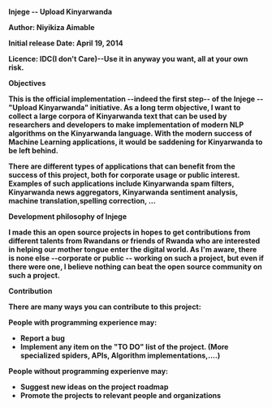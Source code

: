 <b>Injege -- Upload Kinyarwanda

Author: Niyikiza Aimable

Initial release Date: April 19, 2014

Licence: IDC(I don't Care)--Use it in anyway you want, all at your own risk.

<b> Objectives

This is the official implementation --indeed the first step-- of the <b>Injege -- "Upload Kinyarwanda"</b> initiative. As a long term objective, I want to collect a large corpora of Kinyarwanda text that can be used by researchers and developers to make implementation of modern NLP algorithms on the Kinyarwanda language. With the modern success of Machine Learning applications, it would be saddening for Kinyarwanda to be left behind. 

There are different types of applications that can benefit from the success of this project, both for corporate usage or public interest. Examples of such applications include Kinyarwanda spam filters, Kinyarwanda news aggregators, Kinyarwanda sentiment analysis, machine translation,spelling correction, ...


<b>Development philosophy of Injege

I made this an open source projects in hopes to get contributions from different talents from Rwandans or friends of Rwanda who are interested in helping our mother tongue enter the digital world. As I'm aware, there is none else --corporate or public -- working on such a project, but even if there were one, I believe nothing can beat the open source community on such a project.


<b>Contribution

There are many ways you can contribute to this project:

People with programming experience may:
  - Report a bug
  - Implement any item on the "TO DO" list of the project. (More specialized spiders, APIs, Algorithm implementations,....)
  
People without programming experienve may:
  - Suggest new ideas on the project roadmap
  - Promote the projects to relevant people and organizations
